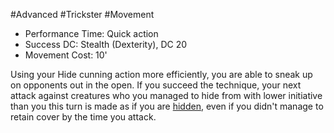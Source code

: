 #Advanced #Trickster #Movement
 
- Performance Time: Quick action
- Success DC: Stealth (Dexterity), DC 20
- Movement Cost: 10'
 
Using your Hide cunning action more efficiently, you are able to sneak up on opponents out in the open. If you succeed the technique, your next attack against creatures who you managed to hide from with lower initiative than you this turn is made as if you are [hidden](Conditions.md), even if you didn't manage to retain cover by the time you attack.